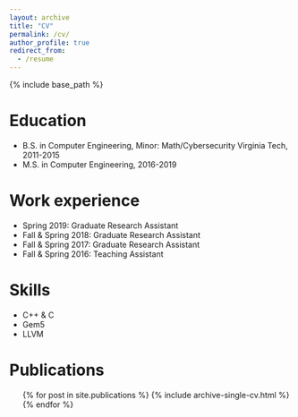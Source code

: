 ```yaml
---
layout: archive
title: "CV"
permalink: /cv/
author_profile: true
redirect_from:
  - /resume
---
```


{% include base_path %}

Education
======
* B.S. in Computer Engineering, Minor: Math/Cybersecurity Virginia Tech, 2011-2015
* M.S. in Computer Engineering, 2016-2019 

Work experience
======
* Spring 2019: Graduate Research Assistant
* Fall & Spring 2018: Graduate Research Assistant
* Fall & Spring 2017: Graduate Research Assistant
* Fall & Spring 2016: Teaching Assistant
  
Skills
======
* C++ & C
* Gem5
* LLVM

Publications
======
  <ul>{% for post in site.publications %}
    {% include archive-single-cv.html %}
  {% endfor %}</ul>
  
